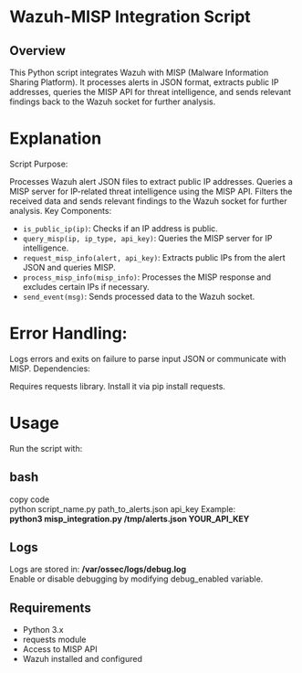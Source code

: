 # Wazuh-MISP Integration Script
## Overview
This Python script integrates Wazuh with MISP (Malware Information Sharing Platform). It processes alerts in JSON format, extracts public IP addresses, queries the MISP API for threat intelligence, and sends relevant findings back to the Wazuh socket for further analysis.

# Explanation
Script Purpose:

Processes Wazuh alert JSON files to extract public IP addresses.
Queries a MISP server for IP-related threat intelligence using the MISP API.
Filters the received data and sends relevant findings to the Wazuh socket for further analysis.
Key Components:

- `is_public_ip(ip)`: Checks if an IP address is public.
- `query_misp(ip, ip_type, api_key)`: Queries the MISP server for IP intelligence.
- `request_misp_info(alert, api_key)`: Extracts public IPs from the alert JSON and queries MISP.
- `process_misp_info(misp_info)`: Processes the MISP response and excludes certain IPs if necessary.
- `send_event(msg)`: Sends processed data to the Wazuh socket.
# Error Handling:

Logs errors and exits on failure to parse input JSON or communicate with MISP.
Dependencies:

Requires requests library. Install it via pip install requests.
# Usage
Run the script with:

## bash
copy code <br>
python script_name.py path_to_alerts.json api_key
Example: <br>
**python3 misp_integration.py /tmp/alerts.json YOUR_API_KEY**
## Logs 
Logs are stored in: **/var/ossec/logs/debug.log** <br>
Enable or disable debugging by modifying debug_enabled variable.

## Requirements
- Python 3.x
- requests module
- Access to MISP API
- Wazuh installed and configured
